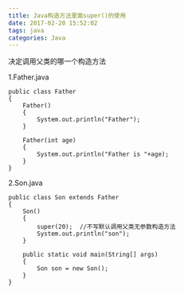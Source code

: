 ```yaml
---
title: Java构造方法里面super()的使用
date: 2017-02-20 15:52:02
tags: java
categories: Java
---
```

决定调用父类的哪一个构造方法
<!--more-->
1.Father.java
```
public class Father 
{
	Father()
	{
		System.out.println("Father");
	}
	
	Father(int age)
	{
		System.out.println("Father is "+age);
	}
}
```

2.Son.java
```
public class Son extends Father
{
	Son()
	{
		super(20);  //不写默认调用父类无参数构造方法
		System.out.println("son");
	}
	
	public static void main(String[] args) 
	{
		Son son = new Son();
	}
}
```
